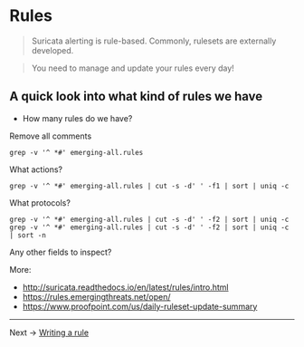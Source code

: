 # Rules

> Suricata alerting is rule-based. Commonly, rulesets are externally developed.

> You need to manage and update your rules every day!


## A quick look into what kind of rules we have

* How many rules do we have?

Remove all comments
```
grep -v '^ *#' emerging-all.rules
```

What actions?
```
grep -v '^ *#' emerging-all.rules | cut -s -d' ' -f1 | sort | uniq -c
```

What protocols?
```
grep -v '^ *#' emerging-all.rules | cut -s -d' ' -f2 | sort | uniq -c
grep -v '^ *#' emerging-all.rules | cut -s -d' ' -f2 | sort | uniq -c | sort -n
```

Any other fields to inspect?


More:

* http://suricata.readthedocs.io/en/latest/rules/intro.html
* https://rules.emergingthreats.net/open/
* https://www.proofpoint.com/us/daily-ruleset-update-summary

----
Next -> [Writing a rule](rules.writing.md)
